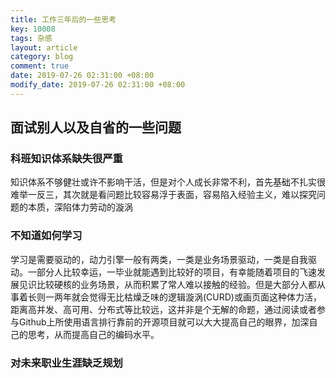 ```yaml
---
title: 工作三年后的一些思考
key: 10008
tags: 杂感
layout: article
category: blog
comment: true
date: 2019-07-26 02:31:00 +08:00
modify_date: 2019-07-26 02:31:00 +08:00
---
```



## 面试别人以及自省的一些问题

### 科班知识体系缺失很严重
知识体系不够健壮或许不影响干活，但是对个人成长非常不利，首先基础不扎实很难举一反三，其次就是看问题比较容易浮于表面，容易陷入经验主义，难以探究问题的本质，深陷体力劳动的漩涡


### 不知道如何学习
学习是需要驱动的，动力引擎一般有两类，一类是业务场景驱动，一类是自我驱动。一部分人比较幸运，一毕业就能遇到比较好的项目，有幸能随着项目的飞速发展见识比较硬核的业务场景，从而积累了常人难以接触的经验。但是大部分人都从事着长则一两年就会觉得无比枯燥乏味的逻辑漩涡(CURD)或画页面这种体力活，距离高并发、高可用、分布式等比较远，这并非是个无解的命题，通过阅读或者参与Github上所使用语言排行靠前的开源项目就可以大大提高自己的眼界，加深自己的思考，从而提高自己的编码水平。

### 对未来职业生涯缺乏规划